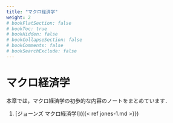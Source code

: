 ```yaml
---
title: "マクロ経済学"
weight: 2
# bookFlatSection: false
# bookToc: true
# bookHidden: false
# bookCollapseSection: false
# bookComments: false
# bookSearchExclude: false
---
```


# マクロ経済学

本章では，マクロ経済学の初歩的な内容のノートをまとめています．

1. [ジョーンズ マクロ経済学Ⅰ]({{< ref jones-1.md >}})
